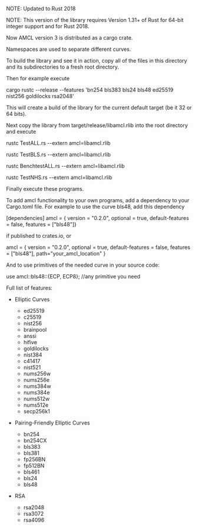 NOTE: Updated to Rust 2018

NOTE: This version of the library requires Version 1.31+ of Rust for 64-bit 
integer support and for Rust 2018. 

Now AMCL version 3 is distributed as a cargo crate.

Namespaces are used to separate different curves.

To build the library and see it in action, copy all of the files in this 
directory and its subdirectories to a fresh root directory. 

Then for example execute

cargo rustc  --release --features 'bn254 bls383 bls24 bls48 ed25519 nist256 goldilocks rsa2048'

This will create a build of the library for the current default target (be it 32 or 64 bits). 

Next copy the library from target/release/libamcl.rlib into the root 
directory and execute

rustc TestALL.rs --extern amcl=libamcl.rlib

rustc TestBLS.rs --extern amcl=libamcl.rlib

rustc BenchtestALL.rs --extern amcl=libamcl.rlib

rustc TestNHS.rs --extern amcl=libamcl.rlib

Finally execute these programs.

To add amcl functionality to your own programs, add a dependency to your 
Cargo.toml file. For example to use the curve bls48, add this dependency

[dependencies]
amcl = { version = "0.2.0",  optional = true, default-features = false, features = ["bls48"]}

if published to crates.io, or 

amcl = { version = "0.2.0",  optional = true, default-features = false, features = ["bls48"], path="your_amcl_location" }

And to use primitives of the needed curve in your source code:

use amcl::bls48::{ECP, ECP8}; //any primitive you need

Full list of features:

* Elliptic Curves
  * ed25519
  * c25519
  * nist256
  * brainpool
  * anssi
  * hifive
  * goldilocks
  * nist384
  * c41417
  * nist521
  * nums256w
  * nums256e
  * nums384w
  * nums384e
  * nums512w
  * nums512e
  * secp256k1
* Pairing-Friendly Elliptic Curves
  * bn254
  * bn254CX
  * bls383
  * bls381
  * fp256BN
  * fp512BN
  * bls461
  * bls24
  * bls48
  
* RSA
  * rsa2048
  * rsa3072
  * rsa4096
